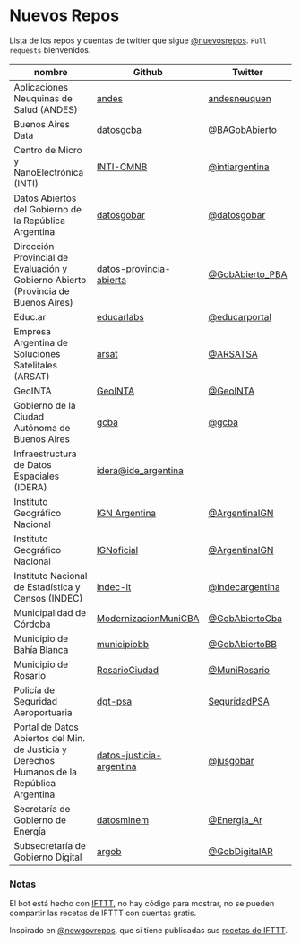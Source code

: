 # Nuevos Repos

Lista de los repos y cuentas de twitter que sigue [@nuevosrepos](https://twitter.com/nuevosrepos).
`Pull requests` bienvenidos.


|nombre|Github|Twitter|
|------|------|-------|
|Aplicaciones Neuquinas de Salud (ANDES)|[andes](https://github.com/andes)|[andesneuquen](https://twitter.com/andesneuquen)|
|Buenos Aires Data|[datosgcba](https://github.com/datosgcba)|[@BAGobAbierto](https://twitter.com/BAGobAbierto)|
|Centro de Micro y NanoElectrónica (INTI)|[INTI-CMNB](https://github.com/INTI-CMNB)|[@intiargentina](https://twitter.com/intiargentina)|
|Datos Abiertos del Gobierno de la República Argentina|[datosgobar](https://github.com/datosgobar)|[@datosgobar](https://twitter.com/datosgobar)|
|Dirección Provincial de Evaluación y Gobierno Abierto (Provincia de Buenos Aires)|[datos-provincia-abierta](https://github.com/datos-provincia-abierta)|[@GobAbierto_PBA](https://twitter.com/GobAbierto_PBA)|
|Educ.ar|[educarlabs](https://github.com/educarlabs)|[@educarportal](https://twitter.com/educarportal)|
|Empresa Argentina de Soluciones Satelitales (ARSAT)|[arsat](https://github.com/arsat)|[@ARSATSA](https://twitter.com/ARSATSA)|
|GeoINTA|[GeoINTA](https://github.com/GeoINTA)|[@GeoINTA](https://twitter.com/GeoINTA)|
|Gobierno de la Ciudad Autónoma de Buenos Aires|[gcba](https://github.com/gcba)|[@gcba](https://twitter.com/gcba)|
|Infraestructura de Datos Espaciales (IDERA)|[idera](https://github.com/idera)[@ide_argentina](https://twitter.com/ide_argentina)|
|Instituto Geográfico Nacional|[IGN Argentina](https://github.com/ign-argentina)|[@ArgentinaIGN](https://twitter.com/ArgentinaIGN)|
|Instituto Geográfico Nacional|[IGNoficial](https://github.com/IGNoficial)|[@ArgentinaIGN](https://twitter.com/ArgentinaIGN)|
|Instituto Nacional de Estadística y Censos (INDEC)|[indec-it](https://github.com/indec-it)|[@indecargentina](https://twitter.com/indecargentina)|
|Municipalidad de Córdoba|[ModernizacionMuniCBA](https://github.com/ModernizacionMuniCBA)|[@GobAbiertoCba](https://twitter.com/GobAbiertoCba)|
|Municipio de Bahía Blanca|[municipiobb](https://github.com/municipiobb)|[@GobAbiertoBB](https://twitter.com/GobAbiertoBB)|
|Municipio de Rosario|[RosarioCiudad](https://github.com/RosarioCiudad)|[@MuniRosario](https://twitter.com/MuniRosario)|
|Policía de Seguridad Aeroportuaria|[dgt-psa](https://github.com/dgt-psa)|[SeguridadPSA](https://twitter.com/SeguridadPSA)|
|Portal de Datos Abiertos del Min. de Justicia y Derechos Humanos de la República Argentina|[datos-justicia-argentina](https://github.com/datos-justicia-argentina)|[@jusgobar](https://twitter.com/jusgobar)|
|Secretaría de Gobierno de Energía|[datosminem](https://github.com/minem)|[@Energia_Ar](https://twitter.com/Energia_Ar)|
|Subsecretaría de Gobierno Digital|[argob](https://github.com/argob)|[@GobDigitalAR](https://twitter.com/GobDigitalAR)|

### Notas

El bot está hecho con [IFTTT](https://ifttt.com), no hay código para mostrar, no se pueden compartir las recetas de IFTTT con cuentas gratis.

Inspirado en [@newgovrepos](https://twitter.com/newgovrepos), que si tiene publicadas sus [recetas de IFTTT](https://ifttt.com/p/newgovrepos/shared).
